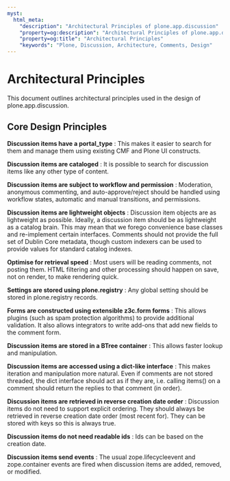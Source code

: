 ```yaml
---
myst:
  html_meta:
    "description": "Architectural Principles of plone.app.discussion"
    "property=og:description": "Architectural Principles of plone.app.discussion"
    "property=og:title": "Architectural Principles"
    "keywords": "Plone, Discussion, Architecture, Comments, Design"
---
```


# Architectural Principles

This document outlines architectural principles used in the design of plone.app.discussion.

## Core Design Principles

**Discussion items have a portal_type**
: This makes it easier to search for them and manage them using existing CMF and Plone UI constructs.

**Discussion items are cataloged**
: It is possible to search for discussion items like any other type of content.

**Discussion items are subject to workflow and permission**
: Moderation, anonymous commenting, and auto-approve/reject should be handled using workflow states, automatic and manual transitions, and permissions.

**Discussion items are lightweight objects**
: Discussion item objects are as lightweight as possible. Ideally, a discussion item should be as lightweight as a catalog brain. This may mean that we forego convenience base classes and re-implement certain interfaces. Comments should not provide the full set of Dublin Core metadata, though custom indexers can be used to provide values for standard catalog indexes.

**Optimise for retrieval speed**
: Most users will be reading comments, not posting them. HTML filtering and other processing should happen on save, not on render, to make rendering quick.

**Settings are stored using plone.registry**
: Any global setting should be stored in plone.registry records.

**Forms are constructed using extensible z3c.form forms**
: This allows plugins (such as spam protection algorithms) to provide additional validation. It also allows integrators to write add-ons that add new fields to the comment form.

**Discussion items are stored in a BTree container**
: This allows faster lookup and manipulation.

**Discussion items are accessed using a dict-like interface**
: This makes iteration and manipulation more natural. Even if comments are not stored threaded, the dict interface should act as if they are, i.e. calling items() on a comment should return the replies to that comment (in order).

**Discussion items are retrieved in reverse creation date order**
: Discussion items do not need to support explicit ordering. They should always be retrieved in reverse creation date order (most recent for). They can be stored with keys so this is always true.

**Discussion items do not need readable ids**
: Ids can be based on the creation date.

**Discussion items send events**
: The usual zope.lifecycleevent and zope.container events are fired when discussion items are added, removed, or modified.
